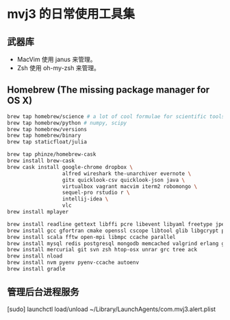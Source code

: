mvj3 的日常使用工具集
======================================


武器库
--------------------------------------
* MacVim   使用 janus         来管理。
* Zsh      使用 oh-my-zsh     来管理。

Homebrew (The missing package manager for OS X)
--------------------------------------
```zsh
brew tap homebrew/science # a lot of cool formulae for scientific tools
brew tap homebrew/python # numpy, scipy
brew tap homebrew/versions
brew tap homebrew/binary
brew tap staticfloat/julia

brew tap phinze/homebrew-cask
brew install brew-cask
brew cask install google-chrome dropbox \
                  alfred wireshark the-unarchiver evernote \
                  gitx quicklook-csv quicklook-json java \
                  virtualbox vagrant macvim iterm2 robomongo \
                  sequel-pro rstudio r \
                  intellij-idea \
                  vlc
brew install mplayer

brew install readline gettext libffi pcre libevent libyaml freetype jpeg libpng libtiff fontconfig
brew install gcc gfortran cmake openssl cscope libtool glib libgcrypt pkg-config
brew install scala fftw open-mpi libmpc ccache parallel
brew install mysql redis postgresql mongodb memcached valgrind erlang go node phantomjs lua v8 neo4j
brew install mercurial git svn zsh htop-osx unrar grc tree ack
brew install nload
brew install nvm pyenv pyenv-ccache autoenv
brew install gradle
```

管理后台进程服务
--------------------------------------
[sudo] launchctl load/unload ~/Library/LaunchAgents/com.mvj3.alert.plist
